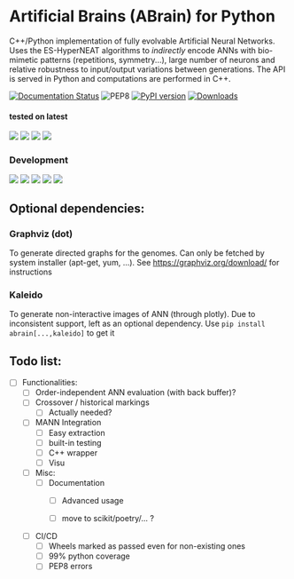 # Artificial Brains (ABrain) for Python

C++/Python implementation of fully evolvable Artificial Neural Networks.
Uses the ES-HyperNEAT algorithms to *indirectly* encode ANNs with bio-mimetic
patterns (repetitions, symmetry...), large number of neurons and relative
robustness to input/output variations between generations.
The API is served in Python and computations are performed in C++.

[![Documentation Status](https://readthedocs.org/projects/abrain/badge/?version=latest)](https://abrain.readthedocs.io/en/latest/?badge=latest)
![PEP8](https://img.shields.io/endpoint?url=https://raw.githubusercontent.com/wiki/kgd-al/abrain/badge-flake.md)
[![PyPI version](https://badge.fury.io/py/abrain.svg)](https://badge.fury.io/py/abrain)
[![Downloads](https://static.pepy.tech/badge/abrain)](https://pepy.tech/project/abrain)

#### tested on latest
![](https://img.shields.io/endpoint?url=https://raw.githubusercontent.com/wiki/kgd-al/abrain/badge-wheel-manylinux.md)
![](https://img.shields.io/endpoint?url=https://raw.githubusercontent.com/wiki/kgd-al/abrain/badge-wheel-musllinux.md)
![](https://img.shields.io/endpoint?url=https://raw.githubusercontent.com/wiki/kgd-al/abrain/badge-wheel-macosx.md)
![](https://img.shields.io/endpoint?url=https://raw.githubusercontent.com/wiki/kgd-al/abrain/badge-wheel-win.md)

### Development
![](https://img.shields.io/endpoint?url=https://raw.githubusercontent.com/wiki/kgd-al/abrain/badge-version.md)
![](https://img.shields.io/endpoint?url=https://raw.githubusercontent.com/wiki/kgd-al/abrain/badge-tests.md)
![](https://img.shields.io/endpoint?url=https://raw.githubusercontent.com/wiki/kgd-al/abrain/badge-cov.md)
![](https://img.shields.io/endpoint?url=https://raw.githubusercontent.com/wiki/kgd-al/abrain/badge-pcov.md)
![](https://img.shields.io/endpoint?url=https://raw.githubusercontent.com/wiki/kgd-al/abrain/badge-ccov.md)

## Optional dependencies:

### Graphviz (dot)

To generate directed graphs for the genomes.
Can only be fetched by system installer (apt-get, yum, ...).
See https://graphviz.org/download/ for instructions

### Kaleido

To generate non-interactive images of ANN (through plotly).
Due to inconsistent support, left as an optional dependency.
Use `pip install abrain[...,kaleido]` to get it

## Todo list:
- [ ] Functionalities:
   - [ ] Order-independent ANN evaluation (with back buffer)?
   - [ ] Crossover / historical markings
     - [ ] Actually needed?
   - [ ] MANN Integration
     - [ ] Easy extraction
     - [ ] built-in testing
     - [ ] C++ wrapper
     - [ ] Visu
     
  - [ ] Misc:
    - [ ] Documentation
      - [ ] Advanced usage
      
      - [ ] move to scikit/poetry/... ?

  - [ ] CI/CD
    - [ ] Wheels marked as passed even for non-existing ones
    - [ ] 99% python coverage
    - [ ] PEP8 errors